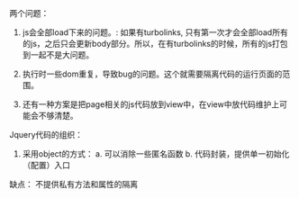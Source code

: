 两个问题：
  1. js会全部load下来的问题。: 如果有turbolinks, 只有第一次才会全部load所有的js，之后只会更新body部分。所以，在有turbolinks的时候，所有的js打包到一起不是大问题。

  2. 执行时一些dom重复，导致bug的问题。这个就需要隔离代码的运行页面的范围。

  3. 还有一种方案是把page相关的js代码放到view中，在view中放代码维护上可能会不够清楚。


Jquery代码的组织：

1. 采用object的方式：
  a. 可以消除一些匿名函数
  b. 代码封装，提供单一初始化（配置）入口

  缺点：
    不提供私有方法和属性的隔离
